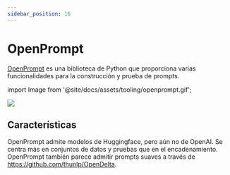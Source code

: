 ```yaml
---
sidebar_position: 16
---
```


# OpenPrompt

[OpenPrompt](https://thunlp.github.io/OpenPrompt/index.html) es una biblioteca de Python que proporciona varias funcionalidades para la construcción y prueba de prompts.

import Image from '@site/docs/assets/tooling/openprompt.gif';

<div style={{textAlign: 'center'}}>
  <img src={Image} style={{width: "750px"}} />
</div>

## Características

OpenPrompt admite modelos de Huggingface, pero aún no de OpenAI. Se centra más en conjuntos de datos y pruebas que en el encadenamiento. OpenPrompt también parece admitir prompts suaves a través de https://github.com/thunlp/OpenDelta.